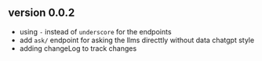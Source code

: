 ## version 0.0.2
- using `-` instead of `underscore` for the endpoints
- add `ask/` endpoint for asking the llms directtly without data chatgpt style
- adding changeLog to track changes 
